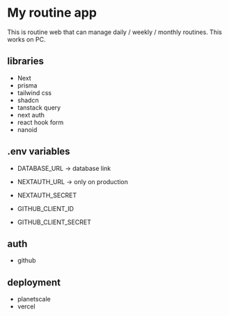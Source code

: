 # My routine app

This is routine web that can manage daily / weekly / monthly routines.
This works on PC.


## libraries

- Next
- prisma
- tailwind css
- shadcn
- tanstack query
- next auth
- react hook form
- nanoid

## .env variables

- DATABASE_URL -> database link

- NEXTAUTH_URL -> only on production
- NEXTAUTH_SECRET

- GITHUB_CLIENT_ID
- GITHUB_CLIENT_SECRET

## auth

- github

## deployment

- planetscale
- vercel
